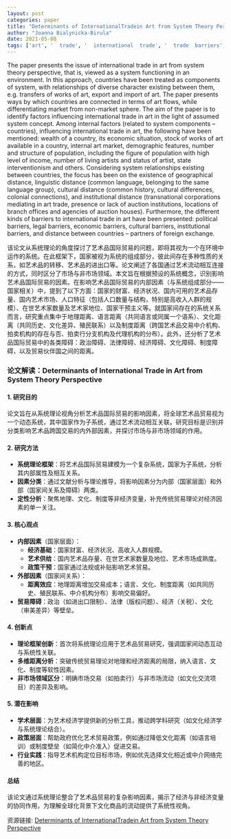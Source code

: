 ```yaml
---
layout: post
categories: paper
title: "Determinants of InternationalTradein Art from System Theory Perspective"
author: "Joanna Bialynicka-Birula"
date: 2021-05-08
tags: ['art', '  trade', '  international  trade', '  trade  barriers', '  art  trade', '  art  market', '  international trade determinants', ' system approach']
---
```


The paper presents the issue of international trade in art from system theory perspective, that is,  viewed  as  a  system  functioning  in  an  environment.  In  this  approach,  countries  have  been treated  as  components  of  system,  with  relationships  of  diverse  character  existing  between them,  e.g.  transfers  of  works  of  art,  export  and  import  of  art.  The  paper  presents  ways  by which  countries  are  connected  in  terms  of  art  flows,  while  differentiating  market  from  non-market sphere. The aim of the paper is to identify factors influencing international trade in art in the light of assumed system concept. Among internal factors (related to system components – countries), influencing international trade in art, the following have been mentioned: wealth of a  country, its economic situation, stock of  works of art available in a country, internal  art market,  demographic  features,  number  and  structure of  population,  including  the  figure  of population  with  high  level  of  income,  number  of  living  artists  and  status  of  artist,  state interventionism  and  others.  Considering  system  relationships  existing  between  countries,  the focus  has  been  on  the  existence  of  geographical  distance,  linguistic  distance  (common language, belonging to the same language group), cultural distance (common history, cultural differences,   colonial   connections),   and   institutional   distance   (transnational   corporations mediating in art trade, presence or lack of auction institutions, locations of branch offices and agencies of auction houses). Furthermore, the different kinds of barriers to international trade in  art  have  been  presented:  political  barriers,  legal  barriers,  economic  barriers,  cultural barriers, institutional barriers, and distance between countries – partners of foreign exchange.

该论文从系统理论的角度探讨了艺术品国际贸易的问题，即将其视为一个在环境中运作的系统。在此框架下，国家被视为系统的组成部分，彼此间存在多种性质的关系，如艺术品的转移、艺术品的进出口等。论文阐述了各国通过艺术流动相互连接的方式，同时区分了市场与非市场领域。本文旨在根据预设的系统概念，识别影响艺术品国际贸易的因素。在影响艺术品国际贸易的内部因素（与系统组成部分——国家相关）中，提到了以下方面：国家的财富、经济状况、国内可用的艺术品存量、国内艺术市场、人口特征（包括人口数量与结构，特别是高收入人群的规模）、在世艺术家数量及艺术家地位、国家干预主义等。就国家间存在的系统关系而言，研究重点集中于地理距离、语言距离（共同语言或同属一个语系）、文化距离（共同历史、文化差异、殖民联系）以及制度距离（跨国艺术品交易中介机构、拍卖机构的存在与否、拍卖行分支机构及代理机构的分布）。此外，还分析了艺术品国际贸易中的各类障碍：政治障碍、法律障碍、经济障碍、文化障碍、制度障碍，以及贸易伙伴国之间的距离。

### **论文解读：Determinants of International Trade in Art from System Theory Perspective**

#### **1. 研究目的**  
论文旨在从系统理论视角分析艺术品国际贸易的影响因素，将全球艺术品贸易视为一个动态系统，其中国家作为子系统，通过艺术流动相互关联。研究目标是识别并分类影响艺术品跨国交易的内外部因素，并探讨市场与非市场领域的作用。

#### **2. 研究方法**  
- **系统理论框架**：将艺术品国际贸易建模为一个复杂系统，国家为子系统，分析其内部属性及相互关系。  
- **因素分类**：通过文献分析与理论推导，将影响因素分为内部（国家层面）和外部（国家间关系及障碍）两类。  
- **定性分析**：聚焦地理、文化、制度等非经济变量，补充传统贸易理论对经济因素的单一关注。  

#### **3. 核心观点**  
- **内部因素**（国家层面）：  
  - **经济基础**：国家财富、经济状况、高收入人群规模。  
  - **艺术供给**：国内艺术品存量、在世艺术家数量及地位、艺术市场成熟度。  
  - **政策干预**：国家通过法规或补贴影响艺术贸易。  
- **外部因素**（国家间关系）：  
  - **距离效应**：地理距离增加交易成本；语言、文化、制度距离（如共同历史、殖民联系、中介机构分布）影响交易偏好。  
- **贸易障碍**：政治（如进出口限制）、法律（版权问题）、经济（关税）、文化（审美差异）等壁垒。  

#### **4. 创新点**  
- **理论框架创新**：首次将系统理论应用于艺术品贸易研究，强调国家间动态互动与系统性关联。  
- **多维距离分析**：突破传统贸易理论对地理和经济距离的局限，纳入语言、文化、制度等软性因素。  
- **非市场领域区分**：明确市场交易（如拍卖行）与非市场流动（如文化交流项目）的差异及影响。  

#### **5. 潜在影响**  
- **学术层面**：为艺术经济学提供新的分析工具，推动跨学科研究（如文化经济学与系统理论结合）。  
- **政策层面**：帮助政府优化艺术贸易政策，例如通过降低文化距离（如语言培训）或制度壁垒（如简化中介准入）促进交易。  
- **行业实践**：指导艺术机构定位目标市场，例如优先选择文化相近或中介网络完善的地区。  

#### **总结**  
该论文通过系统理论整合了艺术品贸易的复杂影响因素，揭示了经济与非经济变量的协同作用，为理解全球化背景下文化商品的流动提供了系统性视角。

资源链接: [Determinants of InternationalTradein Art from System Theory Perspective](https://papers.ssrn.com/sol3/papers.cfm?abstract_id=3839570)
